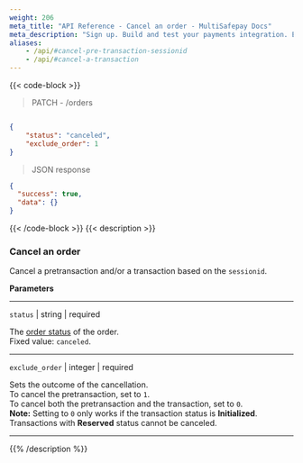 ```yaml
---
weight: 206
meta_title: "API Reference - Cancel an order - MultiSafepay Docs"
meta_description: "Sign up. Build and test your payments integration. Explore our products and services. Use our API Reference, SDKs, and wrappers. Get support."
aliases:
    - /api/#cancel-pre-transaction-sessionid
    - /api/#cancel-a-transaction
---
```

{{< code-block >}}
> PATCH - /orders 

```json

{
    "status": "canceled",
    "exclude_order": 1
}
```

> JSON response

```json
{
  "success": true,
  "data": {}
}
```
{{< /code-block >}}
{{< description >}}
### Cancel an order 

Cancel a pretransaction and/or a transaction based on the `sessionid`.

**Parameters**

----------------
`status` | string | required

The [order status](/payments/multisafepay-statuses/) of the order.  
Fixed value: `canceled`.

----------------
`exclude_order` | integer | required

Sets the outcome of the cancellation.  
To cancel the pretransaction, set to `1`.  
To cancel both the pretransaction and the transaction, set to `0`.  
**Note:** Setting to `0` only works if the transaction status is **Initialized**. Transactions with **Reserved** status cannot be canceled.

----------------
{{% /description %}}
